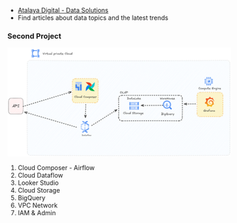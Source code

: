 - [Atalaya Digital - Data Solutions](https://atalaya.digital)
- Find articles about data topics and the latest trends

### Second Project

![Image](./assets/gcp-airflow.png "GCP Professional Engineer Projects")

1.  Cloud Composer - Airflow
2.  Cloud Dataflow
3.  Looker Studio
4.  Cloud Storage
5.  BigQuery
6.  VPC Network
7.  IAM & Admin
